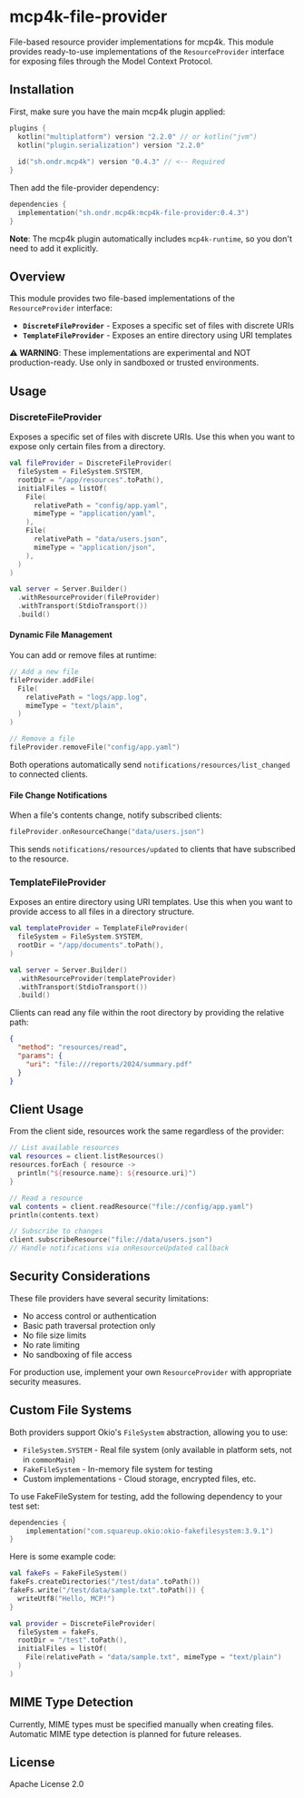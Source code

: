 # mcp4k-file-provider

File-based resource provider implementations for mcp4k. This module provides ready-to-use implementations of the `ResourceProvider` interface for exposing files through the Model Context Protocol.

## Installation

First, make sure you have the main mcp4k plugin applied:

```kotlin
plugins {
  kotlin("multiplatform") version "2.2.0" // or kotlin("jvm")
  kotlin("plugin.serialization") version "2.2.0"
  
  id("sh.ondr.mcp4k") version "0.4.3" // <-- Required
}
```

Then add the file-provider dependency:

```kotlin
dependencies {
  implementation("sh.ondr.mcp4k:mcp4k-file-provider:0.4.3")
}
```

**Note**: The mcp4k plugin automatically includes `mcp4k-runtime`, so you don't need to add it explicitly.

## Overview

This module provides two file-based implementations of the `ResourceProvider` interface:

- **`DiscreteFileProvider`** - Exposes a specific set of files with discrete URIs
- **`TemplateFileProvider`** - Exposes an entire directory using URI templates

**⚠️ WARNING**: These implementations are experimental and NOT production-ready. Use only in sandboxed or trusted environments.

## Usage

### DiscreteFileProvider

Exposes a specific set of files with discrete URIs. Use this when you want to expose only certain files from a directory.

```kotlin
val fileProvider = DiscreteFileProvider(
  fileSystem = FileSystem.SYSTEM,
  rootDir = "/app/resources".toPath(),
  initialFiles = listOf(
    File(
      relativePath = "config/app.yaml",
      mimeType = "application/yaml",
    ),
    File(
      relativePath = "data/users.json",
      mimeType = "application/json",
    ),
  )
)

val server = Server.Builder()
  .withResourceProvider(fileProvider)
  .withTransport(StdioTransport())
  .build()
```

#### Dynamic File Management

You can add or remove files at runtime:

```kotlin
// Add a new file
fileProvider.addFile(
  File(
    relativePath = "logs/app.log",
    mimeType = "text/plain",
  )
)

// Remove a file
fileProvider.removeFile("config/app.yaml")
```

Both operations automatically send `notifications/resources/list_changed` to connected clients.

#### File Change Notifications

When a file's contents change, notify subscribed clients:

```kotlin
fileProvider.onResourceChange("data/users.json")
```

This sends `notifications/resources/updated` to clients that have subscribed to the resource.

### TemplateFileProvider

Exposes an entire directory using URI templates. Use this when you want to provide access to all files in a directory structure.

```kotlin
val templateProvider = TemplateFileProvider(
  fileSystem = FileSystem.SYSTEM,
  rootDir = "/app/documents".toPath(),
)

val server = Server.Builder()
  .withResourceProvider(templateProvider)
  .withTransport(StdioTransport())
  .build()
```

Clients can read any file within the root directory by providing the relative path:

```json
{
  "method": "resources/read",
  "params": {
    "uri": "file:///reports/2024/summary.pdf"
  }
}
```

## Client Usage

From the client side, resources work the same regardless of the provider:

```kotlin
// List available resources
val resources = client.listResources()
resources.forEach { resource ->
  println("${resource.name}: ${resource.uri}")
}

// Read a resource
val contents = client.readResource("file://config/app.yaml")
println(contents.text)

// Subscribe to changes
client.subscribeResource("file://data/users.json")
// Handle notifications via onResourceUpdated callback
```

## Security Considerations

These file providers have several security limitations:
- No access control or authentication
- Basic path traversal protection only
- No file size limits
- No rate limiting
- No sandboxing of file access

For production use, implement your own `ResourceProvider` with appropriate security measures.

## Custom File Systems

Both providers support Okio's `FileSystem` abstraction, allowing you to use:
- `FileSystem.SYSTEM` - Real file system (only available in platform sets, not in `commonMain`)
- `FakeFileSystem` - In-memory file system for testing
- Custom implementations - Cloud storage, encrypted files, etc.

To use FakeFileSystem for testing, add the following dependency to your test set:

```kts
dependencies {
    implementation("com.squareup.okio:okio-fakefilesystem:3.9.1")
}
```

Here is some example code:

```kotlin
val fakeFs = FakeFileSystem()
fakeFs.createDirectories("/test/data".toPath())
fakeFs.write("/test/data/sample.txt".toPath()) {
  writeUtf8("Hello, MCP!")
}

val provider = DiscreteFileProvider(
  fileSystem = fakeFs,
  rootDir = "/test".toPath(),
  initialFiles = listOf(
    File(relativePath = "data/sample.txt", mimeType = "text/plain")
  )
)
```

## MIME Type Detection

Currently, MIME types must be specified manually when creating files. Automatic MIME type detection is planned for future releases.

## License

Apache License 2.0